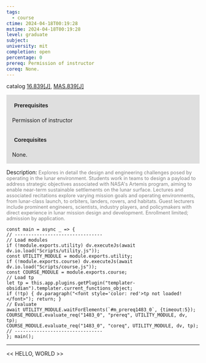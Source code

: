 ```yaml
---
tags:
  - course
ctime: 2024-04-18T00:19:28
mstime: 2024-04-18T00:19:28
level: graduate
subject: 
university: mit
completion: open
percentage: 0
prereq: Permission of instructor
coreq: None.
---
```


catalog [16.839[J]](http://student.mit.edu/catalog/m16b.html#16.839), [MAS.839[J]](http://student.mit.edu/catalog/mMASa.html#MAS.839)

<span style="display: block; padding: 15px; background-color: rgb(100, 100, 100, 0.2);"><font id="m_prereq1483_0" style="display: block; font-family: Arial, sans-serif; font-weight: bold; padding: 5px">Prerequisites</font><br><span id="prereq1483_0">Permission of instructor</span></span>
<span style="display: block; padding: 15px; background-color: rgb(100, 100, 100, 0.2);"><font id="m_coreq1483_0" style="display: block; font-family: Arial, sans-serif; font-weight: bold; padding: 5px">Corequisites</font><br><span id="coreq1483_0">None.</span></span>

<font style="">Description:</font>
<font style="color: grey; font-size: 0.8rem;">Explores in detail the design and engineering challenges posed by operating in the lunar environment. Students work in teams to design a payload to address strategic objectives associated with NASA's Artemis program, aiming to enable near-term sustainable settlements on the lunar surface. Lectures and associated recitations explore varying mission goals and operating environments, from lunar-class launch, to orbiters, landers, rovers, and habitats. Guest lecturers include prominent engineers, scientists, industry players, and policymakers with direct experience in lunar mission design and development. Enrollment limited; admission by application.</font>

```dataviewjs
const main = async _ => {
// --------------------------------
// Load modules
if (!module.exports.utility) dv.executeJs(await dv.io.load("Scripts/utility.js"));
const UTILITY_MODULE = module.exports.utility;
if (!module.exports.course) dv.executeJs(await dv.io.load("Scripts/course.js"));
const COURSE_MODULE = module.exports.course;
// Load tp
let tp = this.app.plugins.getPlugin("templater-obsidian").templater.current_functions_object;
if (!tp) { dv.paragraph("<font style='color: red'>tp not loaded!</font>"); return; }
// Evaluate
await UTILITY_MODULE.waitForElements(`#m_prereq1483_0`, {timeout:5});
COURSE_MODULE.evaluate_req("1483_0", "prereq", UTILITY_MODULE, dv, tp);
COURSE_MODULE.evaluate_req("1483_0", "coreq", UTILITY_MODULE, dv, tp);
// --------------------------------
}; main();
```

---

<< HELLO, WORLD >>
